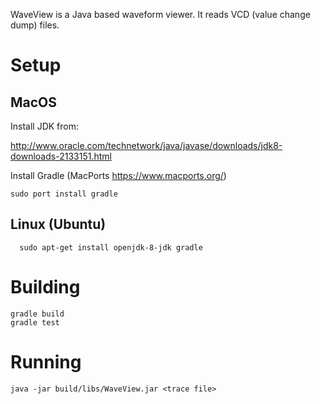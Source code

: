 WaveView is a Java based waveform viewer.  It reads VCD (value change dump)
files.

# Setup
## MacOS

Install JDK from:

  http://www.oracle.com/technetwork/java/javase/downloads/jdk8-downloads-2133151.html

Install Gradle (MacPorts https://www.macports.org/)

    sudo port install gradle

## Linux (Ubuntu)

	  sudo apt-get install openjdk-8-jdk gradle

# Building

    gradle build
    gradle test

# Running

    java -jar build/libs/WaveView.jar <trace file>

